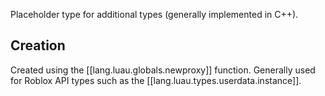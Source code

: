 
Placeholder type for additional types (generally implemented in C++).

## Creation
Created using the [[lang.luau.globals.newproxy]] function. Generally used for Roblox API types such as the [[lang.luau.types.userdata.instance]].